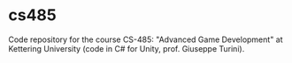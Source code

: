 # cs485
Code repository for the course CS-485: "Advanced Game Development" at Kettering University (code in C# for Unity, prof. Giuseppe Turini).
